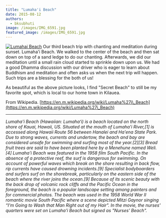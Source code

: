 ```yaml
---
title: "Lumaha'i Beach"
date: 2015-08-12
authors: 
  - bksubhuti
image: /images/IMG_6591.jpg
featured_image: /images/IMG_6591.jpg
---
```


[![Lumahai Beach](/images/IMG_6591.jpg)](/images/2015/08/IMG_6591.jpg) Our third beach trip with chanting and meditation during sunset. Lumaha'i Beach. We walked to the center of the beach and then sat down on top of a sand ledge to do our chanting. Afterwards, we did our meditation until a small rain cloud started to sprinkle down upon us. We had a good Dhamma discussion with our driver who is eager to learn about Buddhism and meditation and often asks us when the next trip will happen. Such trips are a blessing for the both of us!

As beautiful as the above picture looks, I find "Secret Beach" to still be my favorite spot, which is local to our home town in Kilauea.

From Wikipedia. [https://en.m.wikipedia.org/wiki/Lumaha%27i\_Beach](https://en.m.wikipedia.org/wiki/Lumaha%27i_Beach)

* * *

_Lumaha'i Beach (Hawaiian: Lumahaʻi) is a beach located on the north shore of Kauai, Hawaii, US. Situated at the mouth of Lumaha'i River,\[1\] is accessed along Hawaii Route 56 between Hanalei and Ha'ena State Park. Due to strong waves, currents and undertow, the beach and bay are considered unsafe for swimming and surfing most of the year.\[2\]\[3\] Bread fruit trees are said to have been planted here by a Menehune named Weli.\[4\] Lumaha'i Beach was featured in the 1958 film South Pacific._  _In the absence of a protective reef, the surf is dangerous for swimming. On account of powerful waves which break on the shore resulting in back flow, rip currents have caused drowning incidents.\[9\] Specialist bodyboarders and surfers surf on the shorebreak, particularly on the eastern side of the beach where the river joins the ocean.\[9\] Because of its scenic beauty with the back drop of volcanic rock cliffs and the Pacific Ocean in the foreground, the beach is a popular landscape setting among painters and for commercial photos. The beach was used in the 1958 World War II romantic movie South Pacific where a scene depicted Mitzi Gaynor singing “I'm Going to Wash that Man Right out of my Hair". In the movie, the nurses' quarters were set on Lumaha'i Beach but signed as "Nurses’ Beach"._